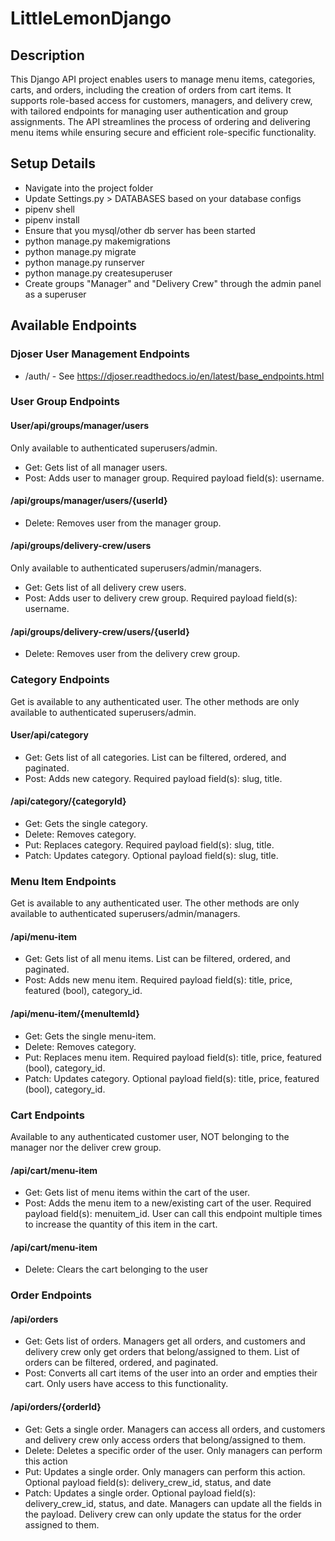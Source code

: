 # LittleLemonDjango
## Description
This Django API project enables users to manage menu items, categories, carts, and orders, including the creation of orders from cart items. It supports role-based access for customers, managers, and delivery crew, with tailored endpoints for managing user authentication and group assignments. The API streamlines the process of ordering and delivering menu items while ensuring secure and efficient role-specific functionality.

## Setup Details
* Navigate into the project folder
* Update Settings.py > DATABASES based on your database configs
* pipenv shell
* pipenv install
* Ensure that you mysql/other db server has been started
* python manage.py makemigrations
* python manage.py migrate
* python manage.py runserver
* python manage.py createsuperuser
* Create groups "Manager" and "Delivery Crew" through the admin panel as a superuser

## Available Endpoints

### Djoser User Management Endpoints
* /auth/ - See https://djoser.readthedocs.io/en/latest/base_endpoints.html

### User Group Endpoints
#### User/api/groups/manager/users
Only available to authenticated superusers/admin.
* Get: Gets list of all manager users.
* Post: Adds user to manager group. Required payload field(s): username.
#### /api/groups/manager/users/{userId}
* Delete: Removes user from the manager group.

#### /api/groups/delivery-crew/users
Only available to authenticated superusers/admin/managers.
* Get: Gets list of all delivery crew users.
* Post: Adds user to delivery crew group. Required payload field(s): username.
#### /api/groups/delivery-crew/users/{userId}
* Delete: Removes user from the delivery crew group.

### Category Endpoints
Get is available to any authenticated user. The other methods are only available to authenticated superusers/admin.
#### User/api/category
* Get: Gets list of all categories. List can be filtered, ordered, and paginated.
* Post: Adds new category. Required payload field(s): slug, title.
#### /api/category/{categoryId}
* Get: Gets the single category.
* Delete: Removes category.
* Put: Replaces category. Required payload field(s): slug, title.
* Patch: Updates category. Optional payload field(s): slug, title.

### Menu Item Endpoints
Get is available to any authenticated user. The other methods are only available to authenticated superusers/admin/managers.
#### /api/menu-item
* Get: Gets list of all menu items. List can be filtered, ordered, and paginated.
* Post: Adds new menu item. Required payload field(s): title, price, featured (bool), category_id.
#### /api/menu-item/{menuItemId}
* Get: Gets the single menu-item.
* Delete: Removes category.
* Put: Replaces menu item. Required payload field(s): title, price, featured (bool), category_id.
* Patch: Updates category. Optional payload field(s): title, price, featured (bool), category_id.

### Cart Endpoints
Available to any authenticated customer user, NOT belonging to the manager nor the deliver crew group.
#### /api/cart/menu-item
* Get: Gets list of menu items within the cart of the user.
* Post: Adds the menu item to a new/existing cart of the user. Required payload field(s): menuitem_id. User can call this endpoint multiple times to increase the quantity of this item in the cart.
#### /api/cart/menu-item
* Delete: Clears the cart belonging to the user

### Order Endpoints
#### /api/orders
* Get: Gets list of orders. Managers get all orders, and customers and delivery crew only get orders that belong/assigned to them. List of orders can be filtered, ordered, and paginated.
* Post: Converts all cart items of the user into an order and empties their cart. Only users have access to this functionality.
#### /api/orders/{orderId}
* Get: Gets a single order. Managers can access all orders, and customers and delivery crew only access orders that belong/assigned to them.
* Delete: Deletes a specific order of the user. Only managers can perform this action
* Put: Updates a single order. Only managers can perform this action. Optional payload field(s): delivery_crew_id, status, and date
* Patch: Updates a single order. Optional payload field(s): delivery_crew_id, status, and date. Managers can update all the fields in the payload. Delivery crew can only update the status for the order assigned to them.